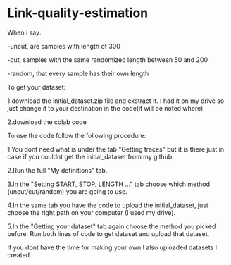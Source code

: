 # Link-quality-estimation
When i say: 

  -uncut, are samples with length of 300
  
  -cut, samples with the same randomized length between 50 and 200  
  
  -random, that every sample has their own length 

To get your dataset:

  1.download the initial_dataset.zip file and exstract it. I had it on my drive so just change it to your destination in the code(it will be noted where)
  
  2.download the colab code
  
To use the code follow the following procedure:

  1.You dont need what is under the tab "Getting traces" but it is there just in case if you couldnt get the initial_dataset from my github.
  
  2.Run the full "My definitions" tab.
  
  3.In the "Setting START, STOP, LENGTH ..." tab choose which method (uncut/cut/random) you are going to use.
  
  4.In the same tab you have the code to upload the initial_dataset, just choose the right path on your computer (I used my drive).
  
  5.In the "Getting your dataset" tab again choose the method you picked before. Run both lines of code to get dataset and upload that dataset.
  
  If you dont have the time for making your own I also uploaded datasets I created 

